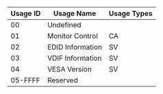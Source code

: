| Usage ID | Usage Name       | Usage Types |
|----------|------------------|-------------|
| 00       | Undefined        |             |
| 01       | Monitor  Control | CA          |
| 02       | EDID Information | SV          |
| 03       | VDIF Information | SV          |
| 04       | VESA Version     | SV          |
| 05-FFFF  | Reserved         |             |
